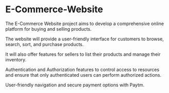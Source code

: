# E-Commerce-Website
The E-Commerce Website project aims to develop a comprehensive online platform for buying and selling products. 

The website will provide a user-friendly interface for customers to browse, search, sort, and purchase products. 

It will also offer features for sellers to list their products and manage their inventory. 

Authentication and Authorization features to control access to resources and ensure that only authenticated users can perform authorized actions. 

User-friendly navigation and secure payment options with Paytm. 

